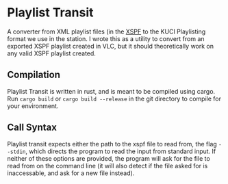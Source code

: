 # Playlist Transit

A converter from XML playlist files (in the [XSPF](http://www.xspf.org) to the KUCI Playlisting format we use in the station.
I wrote this as a utility to convert from an exported XSPF playlist created in VLC, but it should theoretically work on any valid XSPF playlist created.

## Compilation

Playlist Transit is written in rust, and is meant to be compiled using cargo. Run ```cargo build``` or ```cargo build --release``` in the git directory to compile for your environment.

## Call Syntax

Playlist transit expects either the path to the xspf file to read from, the flag ```--stdin```, which directs the program to read the input from standard input.
If neither of these options are provided, the program will ask for the file to read from on the command line (it will also detect if the file asked for is inaccessable, and ask for a new file instead).
